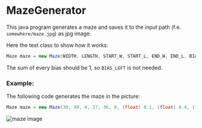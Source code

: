 # MazeGenerator

This java program generates a maze and saves it to the input path (f.e. `somewhere/maze.jpg`) as jpg image.

Here the test class to show how it works:

```java
Maze maze = new Maze(WIDTH, LENGTH, START_W, START_L, END_W, END_L, BIAS_TOP, BIAS_RIGHT, BIAS_BOTTOM, PATH_FOR_IMAGE);
```
The sum of every bias should be 1, so `BIAS_LEFT` is not needed.

### Example:

The following code generates the maze in the picture:
```java
Maze maze = new Maze(30, 40, 4, 27, 36, 9, (float) 0.1, (float) 0.4, (float) 0.1, "C:/someFolder/maze.jpg");
```

![maze image](https://github.com/TheCookieOfDoom/MazeGenerator/blob/master/pictures/image.jpg "The bias for right and left results in more horizontal structures as seen here.")
